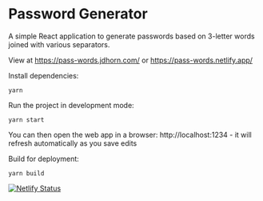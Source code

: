 # Password Generator

A simple React application to generate passwords based on 3-letter words joined with various separators.

View at https://pass-words.jdhorn.com/ or https://pass-words.netlify.app/

Install dependencies:

```
yarn
```

Run the project in development mode:

```
yarn start
```
You can then open the web app in a browser: http://localhost:1234 - it will refresh automatically as you save edits


Build for deployment:

```
yarn build
```

[![Netlify Status](https://api.netlify.com/api/v1/badges/4714a215-5f86-4f32-84a3-aedb4f61a170/deploy-status)](https://app.netlify.com/sites/pass-words/deploys)